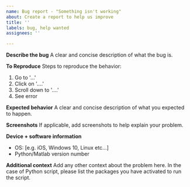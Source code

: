 ```yaml
---
name: Bug report - "Something isn't working"
about: Create a report to help us improve
title: ''
labels: bug, help wanted
assignees: ''

---
```


**Describe the bug**
A clear and concise description of what the bug is.

**To Reproduce**
Steps to reproduce the behavior:
1. Go to '...'
2. Click on '....'
3. Scroll down to '....'
4. See error

**Expected behavior**
A clear and concise description of what you expected to happen.

**Screenshots**
If applicable, add screenshots to help explain your problem.

**Device + software information**
 - OS: [e.g. iOS, Windows 10, Linux etc...]
 - Python/Matlab version number


**Additional context**
Add any other context about the problem here.
In the case of Python script, please list the packages you have activated to run the script.
